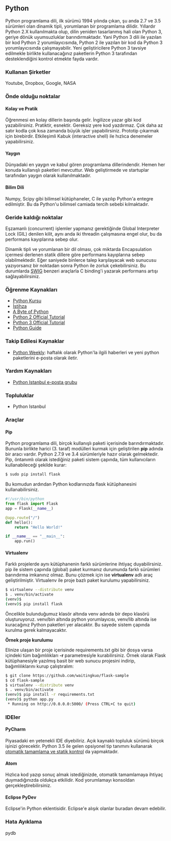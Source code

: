 ## Python

Python programlama dili, ilk sürümü 1994 yılında çıkan, şu anda 2.7 ve 3.5 sürümleri olan dinamik tipli, yorumlanan bir programlama dilidir. Yıllardır Python 2.X kullanılmakta olup, dilin yeniden tasarlanmış hali olan Python 3, geriye dönük uyumsuzluklar barındırmaktadır. Yani Python 3 dili ile yazılan bir kod Python 2 yorumlayıcısında, Python 2 ile yazılan bir kod da Python 3 yorumlayıcısında çalışmayabilir. Yeni geliştiricilere Python 3 tavsiye edilmekle birlikte kullanacağınız paketlerin Python 3 tarafından desteklendiğini kontrol etmekte fayda vardır.

### Kullanan Şirketler

Youtube, Dropbox, Google, NASA

### Önde olduğu noktalar

#### Kolay ve Pratik
Öğrenmesi en kolay dillerin başında gelir. İngilizce yazar gibi kod yazabilirsiniz. Pratiktir, esnektir. Gereksiz yere kod yazdırmaz. Çok daha az satır kodla çok kısa zamanda büyük işler yapabilirsiniz. Prototip çıkarmak için birebirdir. Etkileşimli Kabuk (interactive shell) ile hızlıca denemeler yapabilirsiniz.

#### Yaygın

Dünyadaki en yaygın ve kabul gören programlama dillerindendir. Hemen her konuda kullanışlı paketleri mevcuttur. Web geliştirmede ve startuplar tarafından yaygın olarak kullanılmaktadır.

#### Bilim Dili

Numpy, Scipy gibi bilimsel kütüphaneler, C ile yazılıp Python'a entegre edilmiştir. Bu da Python'u bilimsel camiada tercih sebebi kılmaktadır.

### Geride kaldığı noktalar

Eşzamanlı (concurrent) işlemler yapmanız gerektiğinde Global Interpreter Lock (GIL) denilen kilit, aynı anda iki threadin çalışmasına engel olur, bu da performans kayıplarına sebep olur.

Dinamik tipli ve yorumlanan bir dil olması, çok miktarda Encapsulation içermesi derlenen statik dillere göre performans kayıplarına sebep olabilmektedir. Eğer saniyede binlerce talep karşılayacak web sunucusu yazıyorsanız bir noktadan sonra Python ile zorluk çekebilirsiniz. Bu durumlarda [SWIG](http://www.swig.org/tutorial.html) benzeri araçlarla C binding'i yazarak performans artışı sağlayabilirsiniz.


### Öğrenme Kaynakları
* [Python Kursu](https://www.youtube.com/playlist?list=PLoGyh79qJtNLN-bfc1JBbMIf4nVJvLs8O)
* [İstihza](http://www.istihza.com/)
* [A Byte of Python](http://www.swaroopch.com/notes/python/)
* [Python 2 Official Tutorial](https://docs.python.org/2/tutorial/)
* [Python 3 Official Tutorial](https://docs.python.org/3/tutorial/)
* [Python Guide](http://docs.python-guide.org/en/latest/intro/learning/)

### Takip Edilesi Kaynaklar

* [Python Weekly](http://www.pythonweekly.com/): haftalık olarak Python'la ilgili haberleri ve yeni python paketlerini e-posta olarak iletir.

### Yardım Kaynakları

* [Python Istanbul e-posta grubu](https://groups.google.com/forum/#!forum/python-istanbul)

### Topluluklar
* Python Istanbul

### Araçlar

#### Pip

Python programlama dili, birçok kullanışlı paketi içerisinde barındırmaktadır. Bununla birlikte harici (3. taraf) modülleri kurmak için geliştirilen **pip** adında bir aracı vardır. Python 2.7.9 ve 3.4 sürümleriyle hazır olarak gelmektedir. Pip, öntanımlı olarak istediğiniz paketi sistem çapında, tüm kullanıcıların kullanabileceği şekilde kurar:

```bash
$ sudo pip install flask
```
Bu komudun ardından Python kodlarınızda flask kütüphanesini kullanabilirsiniz.
    
```python
#!/usr/bin/python
from flask import Flask
app = Flask(__name__)

@app.route("/")
def hello():
    return "Hello World!"

if __name__ == "__main__":
    app.run()
```    

#### Virtualenv

Farklı projelerde aynı kütüphanenin farklı sürümlerine ihtiyaç duyabilirsiniz. pip ile sistem çapında (global) paket kurmanız durumunda farklı sürümleri barındırma imkanınız olmaz. Bunu çözmek için ise **virtualenv** adlı araç geliştirilmiştir. Virtualenv ile proje bazlı paket kurulumu yapabilirsiniz.

```bash
$ virtualenv --distribute venv
$ . venv/bin/activate
(venv)$ 
(venv)$ pip install flask
```

Öncelikle bulunduğumuz klasör altında venv adında bir depo klasörü oluşturuyoruz. venv/bin altında python yorumlayıcısı, venv/lib altında ise kuracağınız Python paketleri yer alacaktır. Bu sayede sistem çapında kurulma gerek kalmayacaktır.

**Örnek proje kurulumu**

Elinize ulaşan bir proje içerisinde requirements.txt gibi bir dosya varsa içindeki tüm bağımlılıkları **-r** parametresiyle kurabilirsiniz. Örnek olarak Flask kütüphanesiyle yazılmış basit bir web sunucu projesini indirip, bağımlılıklarını kurup çalıştıralım:

```bash
$ git clone https://github.com/waitingkuo/flask-sample
$ cd flask-sample
$ virtualenv --distribute venv
$ . venv/bin/activate
(venv)$ pip install -r requirements.txt
(venv)$ python app.py
 * Running on http://0.0.0.0:5000/ (Press CTRL+C to quit)
```    


### IDEler
#### PyCharm
Piyasadaki en yetenekli IDE diyebiliriz. Açık kaynaklı topluluk sürümü birçok işinizi görecektir. Python 3.5 ile gelen opsiyonel tip tanımını kullanarak [otomatik tamamlama ve statik kontrol](http://blog.jetbrains.com/pycharm/2015/11/python-3-5-type-hinting-in-pycharm-5/) da yapmaktadır.

#### Atom

Hızlıca kod yazıp sonuç almak istediğinizde, otomatik tamamlamaya ihtiyaç duymadığınızda oldukça etkilidir. Kod yorumlamayı konsoldan gerçekleştirebilirsiniz.

#### Eclipse PyDev

Eclipse'in Python eklentisidir. Eclipse'e alışık olanlar buradan devam edebilir.

### Hata Ayıklama

pydb

